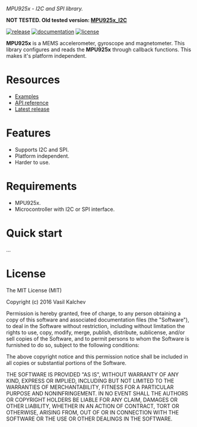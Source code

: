*MPU925x - I2C and SPI library.*

**NOT TESTED. Old tested version: [MPU925x_I2C][oldLib]**

[![release](https://img.shields.io/badge/release-0.1.0-yellow.svg)](https://github.com/VaSe7u/MPU925x/releases)
[![documentation](https://img.shields.io/badge/docs-doxygen-green.svg)](https://VaSe7u.github.io/MPU925x/doc/Doxygen/html/index.html)
[![license](https://img.shields.io/github/license/mashape/apistatus.svg?maxAge=2592000)](https://opensource.org/licenses/mit-license.php)


**MPU925x** is a MEMS accelerometer, gyroscope and magnetometer.
This library configures and reads the **MPU925x** through callback functions. This makes it's platform independent.


Resources
=========
 - [Examples][examples]
 - [API reference][doxygen classes]
 - [Latest release][latest release]


Features
========
 - Supports I2C and SPI.
 - Platform independent.
 - Harder to use.


Requirements
============
 - MPU925x.
 - Microcontroller with I2C or SPI interface.


Quick start
===========
...

License
=======
The MIT License (MIT)

Copyright (c) 2016 Vasil Kalchev

Permission is hereby granted, free of charge, to any person obtaining a copy
of this software and associated documentation files (the "Software"), to deal
in the Software without restriction, including without limitation the rights
to use, copy, modify, merge, publish, distribute, sublicense, and/or sell
copies of the Software, and to permit persons to whom the Software is
furnished to do so, subject to the following conditions:

The above copyright notice and this permission notice shall be included in all
copies or substantial portions of the Software.

THE SOFTWARE IS PROVIDED "AS IS", WITHOUT WARRANTY OF ANY KIND, EXPRESS OR
IMPLIED, INCLUDING BUT NOT LIMITED TO THE WARRANTIES OF MERCHANTABILITY,
FITNESS FOR A PARTICULAR PURPOSE AND NONINFRINGEMENT. IN NO EVENT SHALL THE
AUTHORS OR COPYRIGHT HOLDERS BE LIABLE FOR ANY CLAIM, DAMAGES OR OTHER
LIABILITY, WHETHER IN AN ACTION OF CONTRACT, TORT OR OTHERWISE, ARISING FROM,
OUT OF OR IN CONNECTION WITH THE SOFTWARE OR THE USE OR OTHER DEALINGS IN THE
SOFTWARE.

[doxygen classes]: https://VaSe7u.github.io/MPU925x/doc/Doxygen/html/annotated.html
[examples]: https://github.com/VaSe7u/MPU925x/tree/master/examples
[latest release]: https://github.com/VaSe7u/MPU925x/releases/latest
[oldLib]: https://github.com/VaSe7u/MPU925x_I2C
